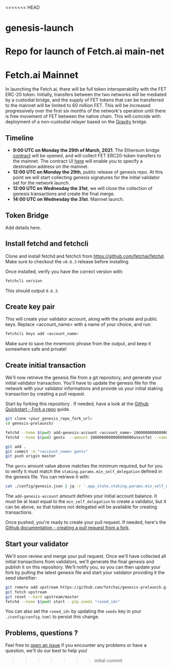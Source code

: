 <<<<<<< HEAD
# genesis-launch
Repo for launch of Fetch.ai main-net
=======
# Fetch.ai Mainnet

In launching the Fetch.ai, there will be full token interoperability with the FET ERC-20 token. Initially, transfers between the two networks will be mediated by a custodial bridge, and the supply of FET tokens that can be transferred to the mainnet will be limited to 60 million FET. This will be increased progressively over the first six months of the network's operation until there is free movement of FET between the native chain. This will coincide with deployment of a non-custodial relayer based on the [Gravity](https://github.com/cosmos/gravity-bridge) bridge. 

## Timeline

- **9:00 UTC on Monday the 29th of March, 2021**. The Ethereum bridge [contract](needs-link) will be opened, and will collect FET ERC20-token transfers to the mainnet. The contract UI [here](needs-link) will enable you to specify a destination address on the mainnet.
- **12:00 UTC on Monday the 29th**, public release of genesis repo. At this point we will start collecting genesis signatures for the initial validator set for the network launch.
- **12:00 UTC on Wednesday the 31st**, we will close the collection of genesis transactions and create the final merge.
- **14:00 UTC on Wednesday the 31st**. Mainnet launch. 

## Token Bridge

Add details here. 

## Install fetchd and fetchcli

Clone and install fetchd and fetchcli from https://github.com/fetchai/fetchd.
Make sure to checkout the `v0.6.3` release before installing

Once installed, verify you have the correct version with:

```bash
fetchcli version
```

This should output `0.6.3`.

## Create key pair

This will create your validator account, along with the private and public keys. Replace <account_name> with a name of your choice, and run:

```bash
fetchcli keys add <account_name>
```

Make sure to save the mnemonic phrase from the output, and keep it somewhere safe and private!

## Create initial transaction

We'll now retrieve the genesis file from a git repository, and generate your initial validator transaction.
You'll have to update the genesis file for the network with your validator informations and provide us your initial staking transaction by creating a pull request.

Start by forking this repository . If needed, have a look at the [Github Quickstart - Fork a repo](https://docs.github.com/en/github/getting-started-with-github/fork-a-repo) guide.

```bash
git clone <your_genesis_repo_fork_url>
cd genesis-prelaunch/

fetchd --home $(pwd) add-genesis-account <account_name> 1000000000000000000atestfet
fetchd --home $(pwd) gentx  --amount 1000000000000000000atestfet --name <account_name> 

git add .
git commit -m "<account_name> gentx"
git push origin master
```

The `gentx` amount value above matches the minimum required, but for you to verify it must match the `staking.params.min_self_delegation` defined in the genesis file.
You can retrieve it with:
```bash 
cat ./config/genesis.json | jq -r '.app_state.staking.params.min_self_delegation + "atestfet"' 
```

The `add-genesis-account` amount defines your initial account balance. It must be at least equal to the `min_self_delegation` to create a validator, but it can be above, so that tokens not delegated will be available for creating transactions.

Once pushed, you're ready to create your pull request. If needed, here's the [Github documentation - creating a pull request from a fork](https://docs.github.com/en/github/collaborating-with-issues-and-pull-requests/creating-a-pull-request-from-a-fork).

## Start your validator

We'll soon review and merge your pull request. Once we'll have collected all initial transactions from validators, we'll generate the final genesis and publish it on this repository. We'll notify you, so you can then update your fork by pulling the latest genesis file and start your validator providing it the seed identifier:

```bash
git remote add upstream https://github.com/fetchai/genesis-prelaunch.git
git fetch upstream
git reset --hard upstream/master
fetchd --home $(pwd) start --p2p.seeds "<seed_id>"
```

You can also set the `<seed_id>` by updating the `seeds` key in your `./config/config.toml` to persist this change.

## Problems, questions ?

Feel free to [open an issue](https://github.com/fetchai/genesis-prelaunch/issues) if you encounter any problems or have a question, we'll do our best to help you!
>>>>>>> initial commit
